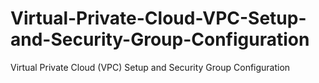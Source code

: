 # Virtual-Private-Cloud-VPC-Setup-and-Security-Group-Configuration
Virtual Private Cloud (VPC) Setup and Security Group Configuration
